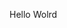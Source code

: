 Hello Wolrd














































































































































































































































































































































































































































































































































































































































































































































































































































